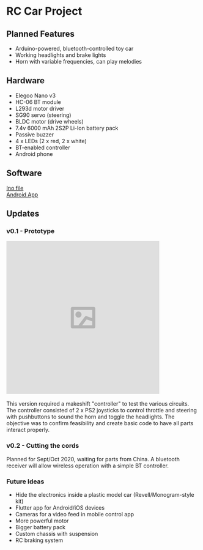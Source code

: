 # RC Car Project

## Planned Features

 - Arduino-powered, bluetooth-controlled toy car
 - Working headlights and brake lights
 - Horn with variable frequencies, can play melodies

## Hardware

 - Elegoo Nano v3
 - HC-06 BT module
 - L293d motor driver
 - SG90 servo (steering)
 - BLDC motor (drive wheels)
 - 7.4v 6000 mAh 2S2P Li-Ion battery pack
 - Passive buzzer
 - 4 x LEDs (2 x red, 2 x white)
 - BT-enabled controller
 - Android phone

## Software

[Ino file](https://github.com/robjvan/rc_car/blob/master/rc_car_ino/rc_car_ino.ino)  
[Android App](#)

## Updates

 ### v0.1 - Prototype

 <img src="/images/image_placeholder.png" height=400 width=400>

 This version required a makeshift "controller" to test the various circuits.  The controller consisted of 2 x PS2 joysticks to control throttle and steering with pushbuttons to sound the horn and toggle the headlights.  The objective was to confirm feasibility and create basic code to have all parts interact properly.

 ### v0.2 - Cutting the cords

 Planned for Sept/Oct 2020, waiting for parts from China.  A bluetooth receiver will allow wireless operation with a simple BT controller.

 ### Future Ideas

 - Hide the electronics inside a plastic model car (Revell/Monogram-style kit)
 - Flutter app for Android/iOS devices
 - Cameras for a video feed in mobile control app
 - More powerful motor
 - Bigger battery pack
 - Custom chassis with suspension
 - RC braking system

